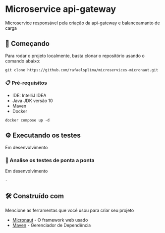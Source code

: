 # Microservice api-gateway

Microservice responsável pela criação da api-gateway e balanceamanto de carga

## 🚀 Começando
Para rodar o projeto localmente, basta clonar o repositório usando o comando abaixo:
```
git clone https://github.com/rafaelsplima/microservices-micronaut.git
```

### 📋 Pré-requisitos

- IDE: IntelliJ IDEA
- Java JDK versão 10
- Maven
- Docker

```
docker compose up -d
```

## ⚙️ Executando os testes

Em desenvolvimento

### 🔩 Analise os testes de ponta a ponta

Em desenvolvimento

```
-
```

## 🛠️ Construído com

Mencione as ferramentas que você usou para criar seu projeto

* [Micronaut](https://micronaut.io/) - O framework web usado
* [Maven](https://maven.apache.org/) - Gerenciador de Dependência
